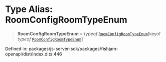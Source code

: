 # Type Alias: RoomConfigRoomTypeEnum

> **RoomConfigRoomTypeEnum** = *typeof* [`RoomConfigRoomTypeEnum`](../variables/RoomConfigRoomTypeEnum.md)\[keyof *typeof* [`RoomConfigRoomTypeEnum`](../variables/RoomConfigRoomTypeEnum.md)\]

Defined in: packages/js-server-sdk/packages/fishjam-openapi/dist/index.d.ts:446
